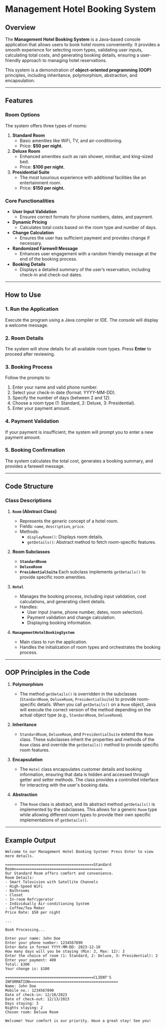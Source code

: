 # Management Hotel Booking System

## Overview

The **Management Hotel Booking System** is a Java-based console application that allows users to book hotel rooms conveniently. It provides a smooth experience for selecting room types, validating user inputs, calculating total costs, and generating booking details, ensuring a user-friendly approach to managing hotel reservations.

This system is a demonstration of **object-oriented programming (OOP)** principles, including inheritance, polymorphism, abstraction, and encapsulation.

---

## Features

### Room Options
The system offers three types of rooms:
1. **Standard Room**
   - Basic amenities like WiFi, TV, and air-conditioning.
   - Price: **$50 per night.**
2. **Deluxe Room**
   - Enhanced amenities such as rain shower, minibar, and king-sized bed.
   - Price: **$100 per night.**
3. **Presidential Suite**
   - The most luxurious experience with additional facilities like an entertainment room.
   - Price: **$150 per night.**

### Core Functionalities
- **User Input Validation**
  - Ensures correct formats for phone numbers, dates, and payment.
- **Dynamic Pricing**
  - Calculates total costs based on the room type and number of days.
- **Change Calculation**
  - Ensures the user has sufficient payment and provides change if necessary.
- **Randomized Farewell Message**
  - Enhances user engagement with a random friendly message at the end of the booking process.
- **Booking Details**
  - Displays a detailed summary of the user’s reservation, including check-in and check-out dates.

---

## How to Use

### 1. Run the Application
Execute the program using a Java compiler or IDE. The console will display a welcome message.

### 2. Room Details
The system will show details for all available room types. Press **Enter** to proceed after reviewing.

### 3. Booking Process
Follow the prompts to:
1. Enter your name and valid phone number.
2. Select your check-in date (format: YYYY-MM-DD).
3. Specify the number of days (between 2 and 12).
4. Choose a room type (1: Standard, 2: Deluxe, 3: Presidential).
5. Enter your payment amount.

### 4. Payment Validation
If your payment is insufficient, the system will prompt you to enter a new payment amount.

### 5. Booking Confirmation
The system calculates the total cost, generates a booking summary, and provides a farewell message.

---

## Code Structure

### Class Descriptions

1. **`Room` (Abstract Class)**
   - Represents the generic concept of a hotel room.
   - Fields: `name`, `description`, `price`.
   - Methods:
     - `displayRoom()`: Displays room details.
     - `getDetails()`: Abstract method to fetch room-specific features.

2. **Room Subclasses**
   - **`StandardRoom`**
   - **`DeluxeRoom`**
   - **`PresidentialSuite`**
   Each subclass implements `getDetails()` to provide specific room amenities.

3. **`Hotel`**
   - Manages the booking process, including input validation, cost calculations, and generating client details.
   - Handles:
     - User input (name, phone number, dates, room selection).
     - Payment validation and change calculation.
     - Displaying booking information.

4. **`ManagementHotelBookingSystem`**
   - Main class to run the application.
   - Handles the initialization of room types and orchestrates the booking process.

---

## OOP Principles in the Code

1. **Polymorphism**
   - The method `getDetails()` is overridden in the subclasses (`StandardRoom`, `DeluxeRoom`, `PresidentialSuite`) to provide room-specific details. When you call `getDetails()` on a `Room` object, Java will execute the correct version of the method depending on the actual object type (e.g., `StandardRoom`, `DeluxeRoom`).

2. **Inheritance**
   - `StandardRoom`, `DeluxeRoom`, and `PresidentialSuite` extend the `Room` class. These subclasses inherit the properties and methods of the `Room` class and override the `getDetails()` method to provide specific room features.

3. **Encapsulation**
   - The `Hotel` class encapsulates customer details and booking information, ensuring that data is hidden and accessed through getter and setter methods. The class provides a controlled interface for interacting with the user's booking data.

4. **Abstraction**
   - The `Room` class is abstract, and its abstract method `getDetails()` is implemented by the subclasses. This allows for a generic `Room` type while allowing different room types to provide their own specific implementations of `getDetails()`.

---

## Example Output

```text
Welcome to our Management Hotel Booking System! Press Enter to view more details.

========================================Standard Room========================================
Our Standard Room offers comfort and convenience.
Room Details:
- Smart Television with Satellite Channels
- High-Speed WiFi
- Bathrooms
- Closet
- In-room Refrigerator
- Individually Air-conditioning System
- Coffee/Tea Maker
Price Rate: $50 per night

...

Book Processing...

Enter your name: John Doe
Enter your phone number: 1234567890
Enter date in format YYYY-MM-DD: 2023-12-10
How many days will you be staying (Min: 2, Max: 12): 3
Enter the choice of room (1: Standard, 2: Deluxe, 3: Presidential): 2
Enter your payment: 400
Total: $300
Your change is: $100

========================================CLIENT'S INFORMATION========================================
Name: John Doe
Mobile no.: 1234567890
Date of check-in: 12/10/2023
Date of check-out: 12/13/2023
Days staying: 3
Nights staying: 2
Chosen room: Deluxe Room

Welcome! Your comfort is our priority. Have a great stay! See you!
